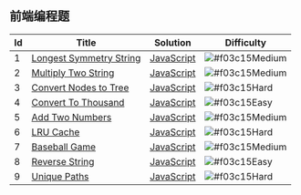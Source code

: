 ## 前端编程题

| Id  | Title  | Solution  | Difficulty  |
| ------------ | ------------ | ------------ | ------------ |
|1|[Longest Symmetry String](https://www.nowcoder.com/questionTerminal/93f6c5b032bf473696373ab0d834b0fc)|[JavaScript](./src/1LongestSymmetryString/src.js)|![#f03c15](https://placehold.it/15/F0AD4E/000000?text=+)Medium|
|2|[Multiply Two String](https://www.nowcoder.com/questionTerminal/ff74b3d786de4a30b4cd49b8ad97467f)|[JavaScript](./src/2MultiplyTwoString/src.js)|![#f03c15](https://placehold.it/15/F0AD4E/000000?text=+)Medium|
|3|[Convert Nodes to Tree](./src/3ConvertNodestoTree/src.js)|[JavaScript](./src/3ConvertNodestoTree/src.js)|![#f03c15](https://placehold.it/15/D9534F/000000?text=+)Hard|
|4|[Convert To Thousand](./src/4ConvertToThousand/src.js)|[JavaScript](https://www.nowcoder.com/questionTerminal/5604722dfb534b438eeb044b115a3587)|![#f03c15](https://placehold.it/15/5CB85C/000000?text=+)Easy|
|5|[Add Two Numbers](https://leetcode.com/problems/add-two-numbers/)|[JavaScript](./src/5AddTwoNumbers/src.js)|![#f03c15](https://placehold.it/15/F0AD4E/000000?text=+)Medium|
|6|[LRU Cache](https://leetcode.com/problems/lru-cache/)|[JavaScript](./src/6LRUCache/src.js)|![#f03c15](https://placehold.it/15/D9534F/000000?text=+)Hard|
|7|[Baseball Game](https://leetcode.com/problems/baseball-game/)|[JavaScript](./src/7BaseballGame/src.js)|![#f03c15](https://placehold.it/15/F0AD4E/000000?text=+)Medium|
|8|[Reverse String](./src/8ReverseString/src.js)|[JavaScript](https://www.nowcoder.com/)|![#f03c15](https://placehold.it/15/5CB85C/000000?text=+)Easy|
|9|[Unique Paths](https://leetcode.com/problems/unique-paths-ii/)|[JavaScript](./src/9UniquePaths/src.js)|![#f03c15](https://placehold.it/15/D9534F/000000?text=+)Hard|